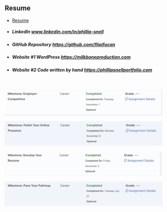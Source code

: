 ## Resume

- [Resume](IMAGE/PHILLIP_SNELL_Resume.docx)

- ##### LinkedIn www.linkedin.com/in/phillip-snell

- ##### GitHub Repository https://github.com/flipifucan

- ##### Website #1 WordPress https://milkboneproduction.com

- ##### Website #2 Code written by hand https://phillipsnellportfolio.com

<br>

![MileStones](IMAGE/ms-1.png)

![MileStones](IMAGE/ms-2.png)

![MileStones](IMAGE/ms-3.png)

![MileStones](IMAGE/ms-4.png)

